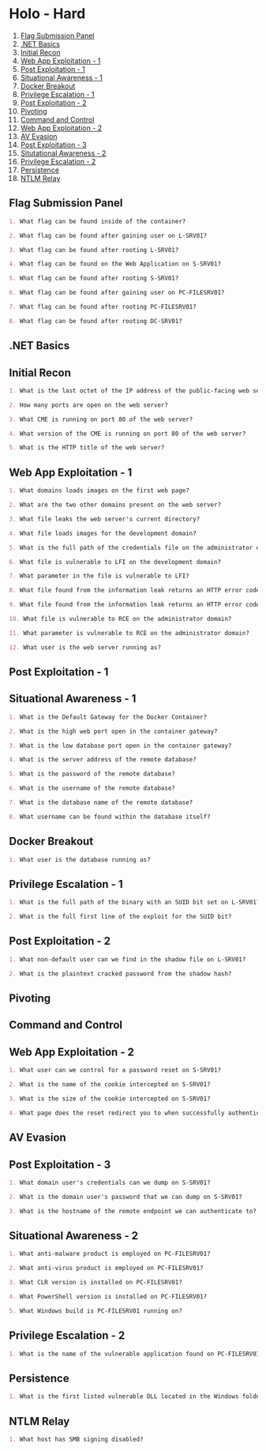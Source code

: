 # Holo - Hard

1. [Flag Submission Panel](#flag-submission-panel)
2. [.NET Basics](#net-basics)
3. [Initial Recon](#initial-recon)
4. [Web App Exploitation - 1](#web-app-exploitation---1)
5. [Post Exploitation - 1](#post-exploitation---1)
6. [Situational Awareness - 1](#situational-awareness---1)
7. [Docker Breakout](#docker-breakout)
8. [Privilege Escalation - 1](#privilege-escalation---1)
9. [Post Exploitation - 2](#post-exploitation---2)
10. [Pivoting](#pivoting)
11. [Command and Control](#command-and-control)
12. [Web App Exploitation - 2](#web-app-exploitation---2)
13. [AV Evasion](#av-evasion)
14. [Post Exploitation - 3](#post-exploitation---3)
15. [Situtational Awareness - 2](#situational-awareness---2)
16. [Privilege Escalation - 2](#privilege-escalation---2)
17. [Persistence](#persistence)
18. [NTLM Relay](#ntlm-relay)

## Flag Submission Panel

```markdown
1. What flag can be found inside of the container?

2. What flag can be found after gaining user on L-SRV01?

3. What flag can be found after rooting L-SRV01?

4. What flag can be found on the Web Application on S-SRV01?

5. What flag can be found after rooting S-SRV01?

6. What flag can be found after gaining user on PC-FILESRV01?

7. What flag can be found after rooting PC-FILESRV01?

8. What flag can be found after rooting DC-SRV01?
```

## .NET Basics

## Initial Recon

```markdown
1. What is the last octet of the IP address of the public-facing web server?

2. How many ports are open on the web server?

3. What CME is running on port 80 of the web server?

4. What version of the CME is running on port 80 of the web server?

5. What is the HTTP title of the web server?
```

## Web App Exploitation - 1

```markdown
1. What domains loads images on the first web page?

2. What are the two other domains present on the web server?

3. What file leaks the web server's current directory?

4. What file loads images for the development domain?

5. What is the full path of the credentials file on the administrator domain?

6. What file is vulnerable to LFI on the development domain?

7. What parameter in the file is vulnerable to LFI?

8. What file found from the information leak returns an HTTP error code 403 on the administrator domain?

9. What file found from the information leak returns an HTTP error code 403 on the administrator domain?

10. What file is vulnerable to RCE on the administrator domain?

11. What parameter is vulnerable to RCE on the administrator domain?

12. What user is the web server running as?
```

## Post Exploitation - 1

## Situational Awareness - 1

```markdown
1. What is the Default Gateway for the Docker Container?

2. What is the high web port open in the container gateway?

3. What is the low database port open in the container gateway?

4. What is the server address of the remote database?

5. What is the password of the remote database?

6. What is the username of the remote database?

7. What is the database name of the remote database?

8. What username can be found within the database itself?
```

## Docker Breakout

```markdown
1. What user is the database running as?
```

## Privilege Escalation - 1

```markdown
1. What is the full path of the binary with an SUID bit set on L-SRV01?

2. What is the full first line of the exploit for the SUID bit?
```

## Post Exploitation - 2

```markdown
1. What non-default user can we find in the shadow file on L-SRV01?

2. What is the plaintext cracked password from the shadow hash?
```

## Pivoting

## Command and Control

## Web App Exploitation - 2

```markdown
1. What user can we control for a password reset on S-SRV01?

2. What is the name of the cookie intercepted on S-SRV01?

3. What is the size of the cookie intercepted on S-SRV01?

4. What page does the reset redirect you to when successfully authenticated on S-SRV01?
```

## AV Evasion

## Post Exploitation - 3

```markdown
1. What domain user's credentials can we dump on S-SRV01?

2. What is the domain user's password that we can dump on S-SRV01?

3. What is the hostname of the remote endpoint we can authenticate to?
```

## Situational Awareness - 2

```markdown
1. What anti-malware product is employed on PC-FILESRV01?

2. What anti-virus product is employed on PC-FILESRV01?

3. What CLR version is installed on PC-FILESRV01?

4. What PowerShell version is installed on PC-FILESRV01?

5. What Windows build is PC-FILESRV01 running on?
```

## Privilege Escalation - 2

```markdown
1. What is the name of the vulnerable application found on PC-FILESRV01?
```

## Persistence

```markdown
1. What is the first listed vulnerable DLL located in the Windows folder from the application?
```

## NTLM Relay

```markdown
1. What host has SMB signing disabled?
```
